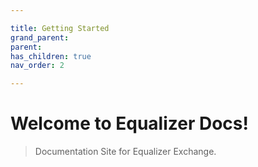 ```yaml
---

title: Getting Started
grand_parent:
parent:
has_children: true
nav_order: 2

---
```



# Welcome to Equalizer Docs!
> Documentation Site for Equalizer Exchange.

